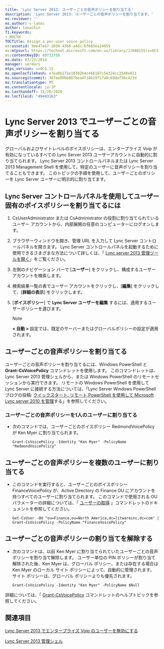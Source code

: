 ```yaml
---
title: 'Lync Server 2013: ユーザーごとの音声ポリシーを割り当てる'
description: 'Lync Server 2013: ユーザーごとの音声ポリシーを割り当てます。'
ms.reviewer: ''
ms.author: v-lanac
author: lanachin
f1.keywords:
- NOCSH
TOCTitle: Assign a per-user voice policy
ms:assetid: 9ee47ee7-1030-43b8-a4dc-bf685ea24659
ms:mtpsurl: https://technet.microsoft.com/en-us/library/JJ688155(v=OCS.15)
ms:contentKeyID: 49733758
ms.date: 07/23/2014
manager: serdars
mtps_version: v=OCS.15
ms.openlocfilehash: e7ea0b171e10302b4c466187c54324cc2548e821
ms.sourcegitcommit: 36fee89bb887bea4f18b19f17a8c69daf5bc423d
ms.translationtype: MT
ms.contentlocale: ja-JP
ms.lasthandoff: 11/26/2020
ms.locfileid: "49443163"
---
```

# <a name="assign-a-per-user-voice-policy-in-lync-server-2013"></a>Lync Server 2013 でユーザーごとの音声ポリシーを割り当てる

 


グローバルおよびサイトレベルのボイスポリシーは、エンタープライズ Voip が有効になっているすべての Lync Server 2013 ユーザーアカウントに自動的に割り当てられます。 Lync Server 2013 コントロールパネルまたは Lync Server 2013 Management Shell を使用して、特定のユーザーに音声ポリシーを割り当てることもできます。 このトピックの手順を使用して、ユーザーごとのポリシーを Lync Server ユーザーに明示的に割り当てます。

## <a name="to-assign-a-user-specific-voice-policy-using-the-lync-server-control-panel"></a>Lync Server コントロールパネルを使用してユーザー固有のボイスポリシーを割り当てるには

1.  CsUserAdministrator または CsAdministrator の役割に割り当てられているユーザー アカウントから、内部展開の任意のコンピューターにログオンします。

2.  ブラウザーウィンドウを開き、管理 URL を入力して Lync Server コントロールパネルを開きます。 Lync Server コントロールパネルを起動するために使用できるさまざまな方法について詳しくは、「 [Lync server 2013 管理ツールを開く](lync-server-2013-open-lync-server-administrative-tools.md)」をご覧ください。

3.  左側のナビゲーション バーで [**ユーザー**] をクリックし、構成するユーザー アカウントを検索します。

4.  検索結果一覧の表でユーザー アカウントをクリックし、[**編集**] をクリックして、[**詳細の表示**] をクリックします。

5.  [**ボイスポリシー**] で **Lync Server ユーザーを編集** するには、適用するユーザーポリシーを選びます。
    

    > [!NOTE]  
    > <STRONG> &lt; 自動 &gt; </STRONG>設定では、既定のサーバーまたはグローバルポリシーの設定が適用されます。



## <a name="assign-per-user-voice-policies"></a>ユーザーごとの音声ポリシーを割り当てる

ユーザーごとの音声ポリシーを割り当てるには、Windows PowerShell と **Grant-CsVoicePolicy** コマンドレットを使用します。 このコマンドレットは、Lync Server 2013 管理シェルから、または Windows PowerShell のリモートセッションから実行できます。 リモートの Windows PowerShell を使用して Lync Server に接続する方法については、「Lync Server Windows PowerShell ブログの投稿: [クイックスタート: リモート PowerShell を使用して Microsoft Lync server 2010 を管理](https://go.microsoft.com/fwlink/p/?linkId=255876)する」を参照してください。

### <a name="assign-a-per-user-voice-policy-to-a-single-user"></a>ユーザーごとの音声ポリシーを1人のユーザーに割り当てる

  - 次のコマンドでは、ユーザーごとのボイスポリシー RedmondVoicePolicy が Ken Myer に割り当てられます。
    
        Grant-CsVoicePolicy -Identity "Ken Myer" -PolicyName "RedmondVoicePolicy"

## <a name="assign-a-per-user-voice-policy-to-multiple-users"></a>ユーザーごとの音声ポリシーを複数のユーザーに割り当てる

  - このコマンドを実行すると、ユーザーごとのボイスポリシー FinanceVoicePolicy が、Active Directory の Finance OU にアカウントを持つすべてのユーザーに割り当てられます。 このコマンドで使用される OU パラメーターの詳細については、「 [ユーザーの取得](https://technet.microsoft.com/library/gg398125\(v=ocs.15\)) 」コマンドレットのドキュメントを参照してください。
    
        Get-CsUser -OU "ou=Finance,ou=North America,dc=litwareinc,dc=com" | Grant-CsVoicePolicy -PolicyName "FinanceVoicePolicy"

## <a name="unassign-a-per-user-voice-policy"></a>ユーザーごとの音声ポリシーの割り当てを解除する

  - 次のコマンドは、以前 Ken Myer に割り当てられていたユーザーごとの音声ポリシーを割り当て解除します。 ユーザー単位の PIN ポリシーが割り当て解除された後、Ken Myer は、グローバル ポリシー、または存在する場合は Ken Myer のローカル サイト ポリシーによって、自動的に管理されます。 サイト ポリシーは、グローバル ポリシーよりも優先されます。
    
        Grant-CsVoicePolicy -Identity "Ken Myer" -PolicyName $Null

詳細については、「 [Grant-CsVoicePolicy](https://technet.microsoft.com/library/gg398828\(v=ocs.15\)) コマンドレットのヘルプトピックを参照してください。

## <a name="see-also"></a>関連項目


[Lync Server 2013 でエンタープライズ Voip のユーザーを無効にする](lync-server-2013-disable-a-user-for-enterprise-voice.md)  


[Lync Server 2013 管理シェル](lync-server-2013-lync-server-management-shell.md)

